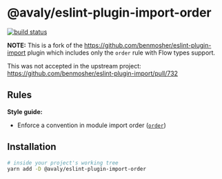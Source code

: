 # @avaly/eslint-plugin-import-order

[![build status](https://travis-ci.org/avaly/eslint-plugin-import-order.svg?branch=master)](https://travis-ci.org/avaly/eslint-plugin-import-order)

**NOTE:** This is a fork of the https://github.com/benmosher/eslint-plugin-import plugin which includes only the `order` rule with Flow types support.

This was not accepted in the upstream project: https://github.com/benmosher/eslint-plugin-import/pull/732

## Rules

**Style guide:**

* Enforce a convention in module import order ([`order`])

[`order`]: ./docs/rules/order.md

## Installation

```sh
# inside your project's working tree
yarn add -D @avaly/eslint-plugin-import-order
```
